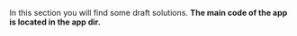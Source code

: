 In this section you will find some draft solutions.
**The main code of the app is located in the app dir.**